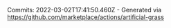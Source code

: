 Commits: 2022-03-02T17:41:50.460Z - Generated via https://github.com/marketplace/actions/artificial-grass
<br>
